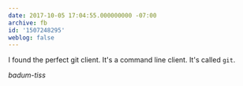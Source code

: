 ```yaml
---
date: 2017-10-05 17:04:55.000000000 -07:00
archive: fb
id: '1507248295'
weblog: false
---
```


I found the perfect git client. It's a command line client. It's called `git`.

*badum-tiss*
